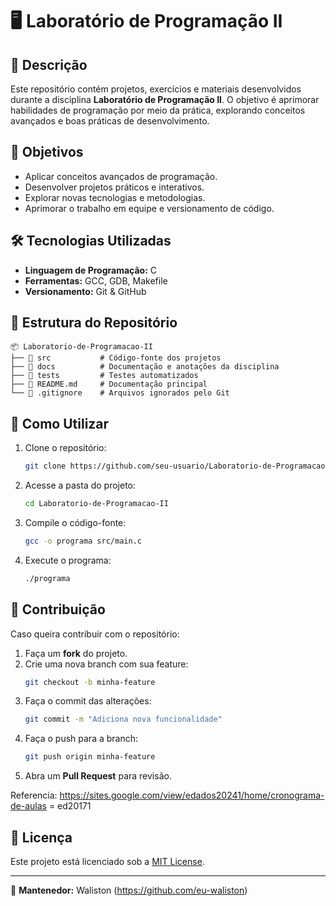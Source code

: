 # 🖥️ Laboratório de Programação II

## 📌 Descrição
Este repositório contém projetos, exercícios e materiais desenvolvidos durante a disciplina **Laboratório de Programação II**. O objetivo é aprimorar habilidades de programação por meio da prática, explorando conceitos avançados e boas práticas de desenvolvimento.

## 🎯 Objetivos
- Aplicar conceitos avançados de programação.
- Desenvolver projetos práticos e interativos.
- Explorar novas tecnologias e metodologias.
- Aprimorar o trabalho em equipe e versionamento de código.

## 🛠️ Tecnologias Utilizadas
- **Linguagem de Programação:** C
- **Ferramentas:** GCC, GDB, Makefile
- **Versionamento:** Git & GitHub

## 📂 Estrutura do Repositório
```
📦 Laboratorio-de-Programacao-II
├── 📁 src           # Código-fonte dos projetos
├── 📁 docs          # Documentação e anotações da disciplina
├── 📁 tests         # Testes automatizados
├── 📄 README.md     # Documentação principal
└── 📄 .gitignore    # Arquivos ignorados pelo Git
```

## 🚀 Como Utilizar
1. Clone o repositório:
   ```sh
   git clone https://github.com/seu-usuario/Laboratorio-de-Programacao-II.git
   ```
2. Acesse a pasta do projeto:
   ```sh
   cd Laboratorio-de-Programacao-II
   ```
3. Compile o código-fonte:
   ```sh
   gcc -o programa src/main.c
   ```
4. Execute o programa:
   ```sh
   ./programa
   ```

## 🤝 Contribuição
Caso queira contribuir com o repositório:
1. Faça um **fork** do projeto.
2. Crie uma nova branch com sua feature:
   ```sh
   git checkout -b minha-feature
   ```
3. Faça o commit das alterações:
   ```sh
   git commit -m "Adiciona nova funcionalidade"
   ```
4. Faça o push para a branch:
   ```sh
   git push origin minha-feature
   ```
5. Abra um **Pull Request** para revisão.

Referencia: 
https://sites.google.com/view/edados20241/home/cronograma-de-aulas = ed20171 


## 📄 Licença
Este projeto está licenciado sob a [MIT License](LICENSE).



---
📌 **Mantenedor:** Waliston (https://github.com/eu-waliston)


